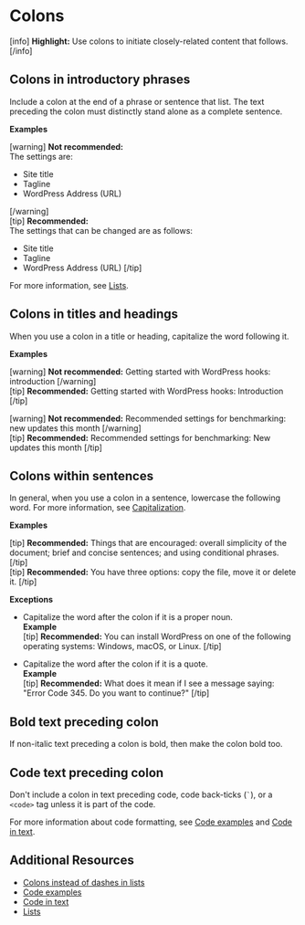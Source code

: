 # Colons

[info] **Highlight:** Use colons to initiate closely-related content that follows. [/info]

## Colons in introductory phrases

Include a colon at the end of a phrase or sentence that list. The text preceding the colon must distinctly stand alone as a complete sentence.

**Examples**  

[warning]
**Not recommended:**  
The settings are:  
- Site title
- Tagline
- WordPress Address (URL)  

[/warning]  
[tip]
**Recommended:**  
The settings that can be changed are as follows:  
- Site title
- Tagline
- WordPress Address (URL)
[/tip]  

For more information, see [Lists](https://make.wordpress.org/docs/style-guide/formatting/lists/).

## Colons in titles and headings

When you use a colon in a title or heading, capitalize the word following it.

**Examples**  

[warning] **Not recommended:** Getting started with WordPress hooks: introduction [/warning]  
[tip] **Recommended:** Getting started with WordPress hooks: Introduction [/tip]  

[warning] **Not recommended:** Recommended settings for benchmarking: new updates this month [/warning]  
[tip] **Recommended:** Recommended settings for benchmarking: New updates this month [/tip]  

## Colons within sentences

In general, when you use a colon in a sentence, lowercase the following word. For more information, see [Capitalization](https://make.wordpress.org/docs/style-guide/language-grammar/capitalization/).

**Examples**  

[tip] **Recommended:** Things that are encouraged: overall simplicity of the document; brief and concise sentences; and using conditional phrases. [/tip]  
[tip] **Recommended:** You have three options: copy the file, move it or delete it. [/tip]  

**Exceptions**  

- Capitalize the word after the colon if it is a proper noun.  
  **Example**  
  [tip] **Recommended:** You can install WordPress on one of the following operating systems: Windows, macOS, or Linux. [/tip]

- Capitalize the word after the colon if it is a quote.  
  **Example**  
  [tip] **Recommended:** What does it mean if I see a message saying: "Error Code 345. Do you want to continue?" [/tip]

## Bold text preceding colon

If non-italic text preceding a colon is bold, then make the colon bold too.

## Code text preceding colon

Don't include a colon in text preceding code, code back-ticks (``` ` ```), or a `<code>` tag unless it is part of the code.

For more information about code formatting, see [Code examples](https://make.wordpress.org/docs/style-guide/developer-content/code-examples/) and [Code in text](https://make.wordpress.org/docs/style-guide/developer-content/code-in-text/).

## Additional Resources

- [Colons instead of dashes in lists](https://make.wordpress.org/docs/style-guide/punctuation/dashes/#colons-instead-of-dashes-in-lists)
- [Code examples](https://make.wordpress.org/docs/style-guide/developer-content/code-examples/)
- [Code in text](https://make.wordpress.org/docs/style-guide/developer-content/code-in-text/)
- [Lists](https://make.wordpress.org/docs/style-guide/formatting/lists/)
